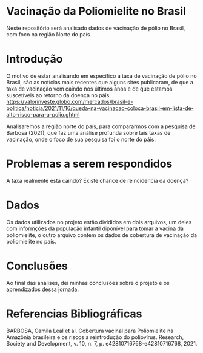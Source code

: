 # Vacinação da Poliomielite no Brasil

Neste repositório será analisado dados de vacinação de pólio no Brasil, com foco na região Norte do país

# Introdução

O motivo de estar analisando em específico a taxa de vacinação de pólio no Brasil, são as notícias mais recentes que alguns sites publicaram, de que a taxa de vacinação vem caíndo nos últimos anos e de que estamos suscetíveis ao retorno da doença no páis. https://valorinveste.globo.com/mercados/brasil-e-politica/noticia/2021/11/16/queda-na-vacinacao-coloca-brasil-em-lista-de-alto-risco-para-a-polio.ghtml

Analisaremos a região norte do país, para compararmos com a pesquisa de Barbosa (2021), que faz uma análise profunda sobre tais taxas de vacinação, onde o foco de sua pesquisa foi o norte do páis.

# Problemas a serem respondidos

A taxa realmente está caindo? Existe chance de reincidencia da doença?

# Dados
Os dados utilizados no projeto estão divididos em dois arquivos, um deles com informções da população infantil diponível para tomar a vacina da poliomielite, o outro arquivo contém os dados de cobertura de vacinação da poliomielite no país.

# Conclusões

Ao final das análises, dei minhas conclusões sobre o projeto e os aprendizados dessa jornada.

# Referencias Bibliográficas

BARBOSA, Camila Leal et al. Cobertura vacinal para Poliomielite na Amazônia brasileira e os riscos à reintrodução do poliovírus. Research, Society and Development, v. 10, n. 7, p. e42810716768-e42810716768, 2021.

